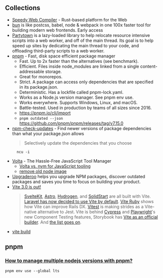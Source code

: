 
## Collections

- [Speedy Web Compiler](https://swc.rs/) - Rust-based platform for the Web
- [bun](https://bun.sh/) is like postcss, babel, node & webpack in one 100x faster tool for building modern web frontends. Early access
- [Partytown](https://github.com/BuilderIO/partytown) is a lazy-loaded library to help relocate resource intensive scripts into a web worker, and off of the main thread. Its goal is to help speed up sites by dedicating the main thread to your code, and offloading third-party scripts to a web worker.
- [pnpm](https://github.com/pnpm/pnpm) - Fast, disk space efficient package manager
  - Fast. Up to 2x faster than the alternatives (see benchmark).
  - Efficient. Files inside node_modules are linked from a single content-addressable storage.
  - Great for monorepos.
  - Strict. A package can access only dependencies that are specified in its package.json.
  - Deterministic. Has a lockfile called pnpm-lock.yaml.
  - Works as a Node.js version manager. See pnpm env use.
  - Works everywhere. Supports Windows, Linux, and macOS.
  - Battle-tested. Used in production by teams of all sizes since 2016.
  - https://pnpm.io/cli/import
  - `pnpm outdated --json` https://github.com/pnpm/pnpm/releases/tag/v7.15.0
- [npm-check-updates](https://github.com/raineorshine/npm-check-updates) - Find newer versions of package dependencies than what your package.json allows
  > Selectively update the dependencies that you choose
  ```shell
    ncu -i
  ```
- [Volta](https://github.com/volta-cli/volta) - The Hassle-Free JavaScript Tool Manager
  - [Volta vs. nvm for JavaScript tooling](https://sirre.al/2021/02/12/volta-vs-nvm-for-managing-javascript-tooling/)
  - [remove old node image](https://github.com/volta-cli/volta/issues/855#issuecomment-713218171)
- [Upgraderoo](https://upgraderoo.janez.tech/) helps you upgrade NPM packages, discover outdated packages and saves you time to focus on building your product.
- [Vite 3.0 is out!](https://vitejs.dev/blog/announcing-vite3.html)
  > [SvelteKit](https://kit.svelte.dev/), [Astro](https://astro.build/), [Hydrogen](https://hydrogen.shopify.dev/), and [SolidStart](https://docs.solidjs.com/start) are all built with Vite. [Laravel has now decided to use Vite by default](https://laravel.com/docs/9.x/vite). [Vite Ruby](https://vite-ruby.netlify.app/) shows how Vite can improve Rails DX. [Vitest](https://vitest.dev/) is making strides as a Vite-native alternative to Jest. Vite is behind [Cypress](https://docs.cypress.io/guides/component-testing/writing-your-first-component-test) and [Playwright](https://playwright.dev/docs/test-components)'s new Component Testing features, Storybook has [Vite as an official builder](https://github.com/storybookjs/builder-vite). And [the list goes on](https://patak.dev/vite/ecosystem.html).
- [vite build](https://patak.dev/vite/build.html)

## pnpm

### [How to manage multiple nodejs versions with pnpm?](https://medium.com/frontendweb/how-to-manage-multiple-nodejs-versions-with-pnpm-8bcce90abedb)

```shell
pnpm env use --global lts
```
